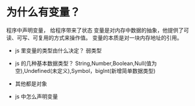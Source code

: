 # 为什么有变量？

程序中声明变量， 给程序带来了状态
变量是对内存中数据的抽象，他提供了可读、可写、可复用的方式来操作值。
变量的本质是对一块内存地址的引用。

- js 里变量的类型由什么决定？
    弱类型

- js 的几种基本数据类型？
    String,Number,Boolean,Null(值为空),Undefined(未定义),Symbol，bigInt(新增简单数据类型)
- 其他都是对象

- js 中怎么声明变量
